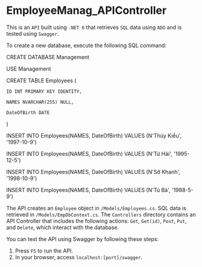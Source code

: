 # EmployeeManag_APIController

This is an `API` built using `.NET 6` that retrieves `SQL` data using `ADO` and is tested using `Swagger`.

To create a new database, execute the following SQL command:

CREATE DATABASE Management

USE Management

CREATE TABLE Employees (

    ID INT PRIMARY KEY IDENTITY,
    
    NAMES NVARCHAR(255) NULL,
    
    DateOfBirth DATE
    
)

INSERT INTO Employees(NAMES, DateOfBirth) VALUES (N'Thúy Kiều', '1997-10-9')

INSERT INTO Employees(NAMES, DateOfBirth) VALUES (N'Từ Hải', '1995-12-5')

INSERT INTO Employees(NAMES, DateOfBirth) VALUES (N'Sở Khanh', '1998-10-9')

INSERT INTO Employees(NAMES, DateOfBirth) VALUES (N'Tú Bà', '1988-5-9')

The API creates an `Employee` object in `/Models/Employees.cs`.
SQL data is retrieved in `/Models/EmpDbContext.cs`.
The `Controllers` directory contains an API Controller that includes the following actions: `Get`, `Get(id)`, `Post`, `Put`, and `Delete`, which interact with the database.

You can test the API using Swagger by following these steps:
1. Press `F5` to run the API.
2. In your browser, access `localhost:[port]/swagger`.
